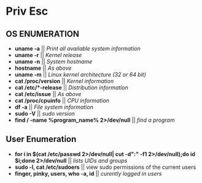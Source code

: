 # Priv Esc

## OS ENUMERATION

* **uname -a**	 || *Print all available system information*
* **uname -r** ||	*Kernel release*
* **uname -n** ||	*System hostname*
* **hostname**	|| *As above*
* **uname -m**	|| *Linux kernel architecture (32 or 64 bit)*
* **cat /proc/version** ||	*Kernel information*
* **cat /etc/*-release** || *Distribution information*
* **cat /etc/issue**	|| *As above*
* **cat /proc/cpuinfo**	|| *CPU information*
* **df -a**	|| *File system information*
* **sudo -V** || *sudo version*
* **find / -name %program_name% 2>/dev/null** || *find a program*

## User Enumeration

* **for i in $(cat /etc/passwd 2>/dev/null| cut -d":" -f1 2>/dev/null);do id $i;done 2>/dev/null** || *lists UIDs and groups*
* **sudo -l, cat /etc/sudoers** || view sudo permissions of the current users
* **finger, pinky, users, who -a, id** || *curently logged in users*
